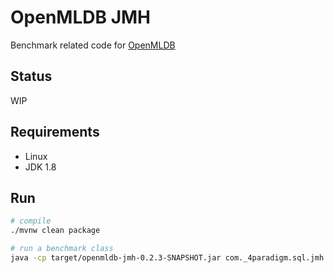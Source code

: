 # OpenMLDB JMH

Benchmark related code for [OpenMLDB](https://github.com/4paradigm/OpenMLDB)

## Status

WIP

## Requirements

- Linux
- JDK 1.8

## Run

```bash
# compile
./mvnw clean package

# run a benchmark class
java -cp target/openmldb-jmh-0.2.3-SNAPSHOT.jar com._4paradigm.sql.jmh.openmldb.OpenMLDBParameterizedQueryBenchmark
```

